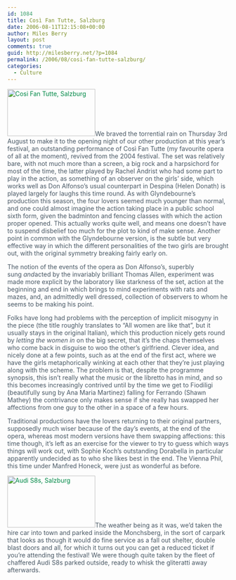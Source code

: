 ```yaml
---
id: 1084
title: Così Fan Tutte, Salzburg
date: 2006-08-11T12:15:08+00:00
author: Miles Berry
layout: post 
comments: true
guid: http://milesberry.net/?p=1084
permalink: /2006/08/cosi-fan-tutte-salzburg/
categories:
  - Culture
---
```

<p style="color: #495865;">
  <a style="color: #008947;" href="http://web.archive.org/web/20061102114756/http://www.flickr.com/photos/mberry/212386314/"><img class="floatLeft alignleft" src="http://web.archive.org/web/20061102114756im_/http://static.flickr.com/79/212385893_23ad1da9f9_m.jpg" alt="Cosi Fan Tutte, Salzburg" width="200" height="107" border="0" /></a>We braved the torrential rain on Thursday 3rd August to make it to the opening night of our other production at this year&#8217;s festival, an outstanding performance of Così Fan Tutte (my favourite opera of all at the moment), revived from the 2004 festival. The set was relatively bare, with not much more than a screen, a big rock and a harpsichord for most of the time, the latter played by Rachel Andrist who had some part to play in the action, as something of an observer on the girls&#8217; side, which works well as Don Alfonso&#8217;s usual counterpart in Despina (Helen Donath) is played largely for laughs this time round. As with Glyndebourne&#8217;s production this season, the four lovers seemed much younger than normal, and one could almost imagine the action taking place in a public school sixth form, given the badminton and fencing classes with which the action proper opened. This actually works quite well, and means one doesn&#8217;t have to suspend disbelief too much for the plot to kind of make sense. Another point in common with the Glyndebourne version, is the subtle but very effective way in which the different personalities of the two girls are brought out, with the original symmetry breaking fairly early on.
</p>

<p style="color: #495865;">
  The notion of the events of the opera as Don Alfonso&#8217;s, superbly sung <em>and</em>acted by the invariably brilliant Thomas Allen, experiment was made more explicit by the laboratory like starkness of the set, action at the beginning and end in which brings to mind experiments with rats and mazes, and, an admittedly well dressed, collection of observers to whom he seems to be making his point.
</p>

<p style="color: #495865;">
  Folks have long had problems with the perception of implicit misogyny in the piece (the title roughly translates to &#8220;All women are like that&#8221;, but it usually stays in the original Italian), which this production nicely gets round by <em>letting the women in</em> on the big secret, that it&#8217;s the chaps themselves who come back in disguise to woo the other&#8217;s girlfriend. Clever idea, and nicely done at a few points, such as at the end of the first act, where we have the girls metaphorically winking at each other that they&#8217;re just playing along with the scheme. The problem is that, despite the programme synopsis, this isn&#8217;t really what the music or the libretto has in mind, and so this becomes increasingly contrived until by the time we get to Fiodiligi (beautifully sung by Ana Maria Martinez) falling for Ferrando (Shawn Mathey) the contrivance only makes sense if she really has swapped her affections from one guy to the other in a space of a few hours.
</p>

<p style="color: #495865;">
  Traditional productions have the lovers returning to their original partners, supposedly much wiser because of the day&#8217;s events, at the end of the opera, whereas most modern versions have them swapping affections: this time though, it&#8217;s left as an exercise for the viewer to try to guess which ways things will work out, with Sophie Koch&#8217;s outstanding Dorabella in particular apparently undecided as to who she likes best in the end. The Vienna Phil, this time under Manfred Honeck, were just as wonderful as before.
</p>

<p style="color: #495865;">
  <a style="color: #008947;" href="http://web.archive.org/web/20061102114756/http://www.flickr.com/photos/mberry/212384772/"><img class="floatLeft alignleft" src="http://web.archive.org/web/20061102114756im_/http://static.flickr.com/98/212384772_6d16b2313a_m.jpg" alt="Audi S8s, Salzburg" width="200" height="118" border="0" /></a>The weather being as it was, we&#8217;d taken the hire car into town and parked inside the Monchsberg, in the sort of carpark that looks as though it would do fine service as a fall out shelter, double blast doors and all, for which it turns out you can get a reduced ticket if you&#8217;re attending the festival! We were though quite taken by the fleet of chaffered Audi S8s parked outside, ready to whisk the gliteratti away afterwards.
</p>